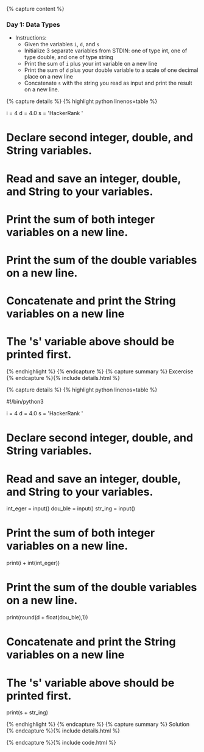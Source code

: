 {% capture content %}
### Day 1: Data Types
- Instructions:
	- Given the variables `i`, `d`, and `s` 
	- Initialize 3 separate variables from STDIN: one of type int, one of type double, and one of type string 
	- Print the sum of `i` plus your int variable on a new line 
	- Print the sum of `d` plus your double variable to a scale of one decimal place on a new line 
	- Concatenate `s` with the string you read as input and print the result on a new line. 

{% capture details %}
{% highlight python linenos=table %}

i = 4
d = 4.0
s = 'HackerRank '
# Declare second integer, double, and String variables.

# Read and save an integer, double, and String to your variables.

# Print the sum of both integer variables on a new line.

# Print the sum of the double variables on a new line.

# Concatenate and print the String variables on a new line
# The 's' variable above should be printed first.

{% endhighlight %}
{% endcapture %}
{% capture summary %} 
Excercise
{% endcapture %}{% include details.html %}

{% capture details %}
{% highlight python linenos=table %}

#!/bin/python3

i = 4
d = 4.0
s = 'HackerRank '

# Declare second integer, double, and String variables.
# Read and save an integer, double, and String to your variables.
int_eger = input()
dou_ble = input()
str_ing = input()

# Print the sum of both integer variables on a new line.
print(i + int(int_eger))

# Print the sum of the double variables on a new line.
print(round(d + float(dou_ble),1))

# Concatenate and print the String variables on a new line
# The 's' variable above should be printed first.
print(s + str_ing)

{% endhighlight %}
{% endcapture %}
{% capture summary %} 
Solution
{% endcapture %}{% include details.html %}

{% endcapture %}{% include code.html %}


